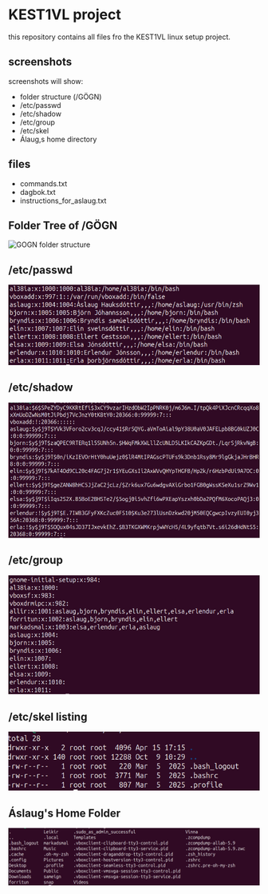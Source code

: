 # KEST1VL project

this repository contains all files fro the KEST1VL linux setup project.

## screenshots
screenshots will show:
- folder structure (/GÖGN)
- /etc/passwd
- /etc/shadow
- /etc/group
- /etc/skel
- Álaug,s home directory

## files

- commands.txt
- dagbok.txt
- instructions_for_aslaug.txt


## Folder Tree of /GÖGN
![GOGN folder structure](GÖGN.png)

## /etc/passwd
![passwd file tail](PASSWD.png)

## /etc/shadow
![shadow file tail](SHADOW.png)

## /etc/group
![group file tail](GROUP.png)

## /etc/skel listing
![skel folder contents](SKEL.png)

## Áslaug's Home Folder
![Áslaug home](ASLAUG_HOME.png)
